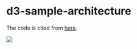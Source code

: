 # d3-sample-architecture

The code is cited from [here](https://github.com/ninjaconcept/d3-force-directed-graph/tree/master/example).

![](https://codelabs.developers.google.com/static/codelabs/spark-jupyter-dataproc/img/b9ed855863c57d6_856.png)

